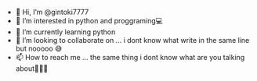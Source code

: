 - 👋 Hi, I’m @gintoki7777
- 👀 I’m interested in python and proggraming💻
- 🌱 I’m currently learning python
- 💞️ I’m looking to collaborate on ... i dont know what write in the same line but nooooo 😅
- 📫 How to reach me ... the same thing i dont know what are you talking about🤷🏼‍♂️

<!---
gintoki7777/gintoki7777 is a ✨ special ✨ repository because its `README.md` (this file) appears on your GitHub profile.
You can click the Preview link to take a look at your changes.
--->
